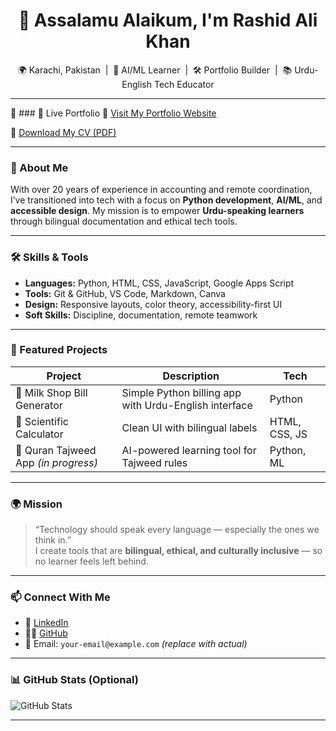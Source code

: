 <h1 align="center">👋 Assalamu Alaikum, I'm Rashid Ali Khan</h1>

<p align="center">
  🌍 Karachi, Pakistan &nbsp;|&nbsp; 🧠 AI/ML Learner &nbsp;|&nbsp; 🛠️ Portfolio Builder &nbsp;|&nbsp; 📚 Urdu-English Tech Educator
</p>

---

📄 ### 🔗 Live Portfolio
🎯 [Visit My Portfolio Website](https://rsalikhan42-dot.github.io/RashidPortfolio/)

📄 [Download My CV (PDF)](filse/Rashid-CV.pdf)

---

### 🧠 About Me
With over 20 years of experience in accounting and remote coordination, I’ve transitioned into tech with a focus on **Python development**, **AI/ML**, and **accessible design**. My mission is to empower **Urdu-speaking learners** through bilingual documentation and ethical tech tools.

---

### 🛠️ Skills & Tools
- **Languages:** Python, HTML, CSS, JavaScript, Google Apps Script  
- **Tools:** Git & GitHub, VS Code, Markdown, Canva  
- **Design:** Responsive layouts, color theory, accessibility-first UI  
- **Soft Skills:** Discipline, documentation, remote teamwork

---

### 📁 Featured Projects
| Project | Description | Tech |
|--------|-------------|------|
| 🧮 Milk Shop Bill Generator | Simple Python billing app with Urdu-English interface | Python |
| 🧠 Scientific Calculator | Clean UI with bilingual labels | HTML, CSS, JS |
| 📖 Quran Tajweed App *(in progress)* | AI-powered learning tool for Tajweed rules | Python, ML |

---

### 🌍 Mission
> “Technology should speak every language — especially the ones we think in.”  
I create tools that are **bilingual, ethical, and culturally inclusive** — so no learner feels left behind.

---

### 📫 Connect With Me
- 💼 [LinkedIn](https://www.linkedin.com/in/rsalikhan42)  
- 🧑‍💻 [GitHub](https://github.com/rsalikhan42)  
- 📧 Email: `your-email@example.com` *(replace with actual)*

---

### 📊 GitHub Stats (Optional)
![GitHub Stats](https://github-readme-stats.vercel.app/api?username=rsalikhan42&show_icons=true&theme=radical)

---



